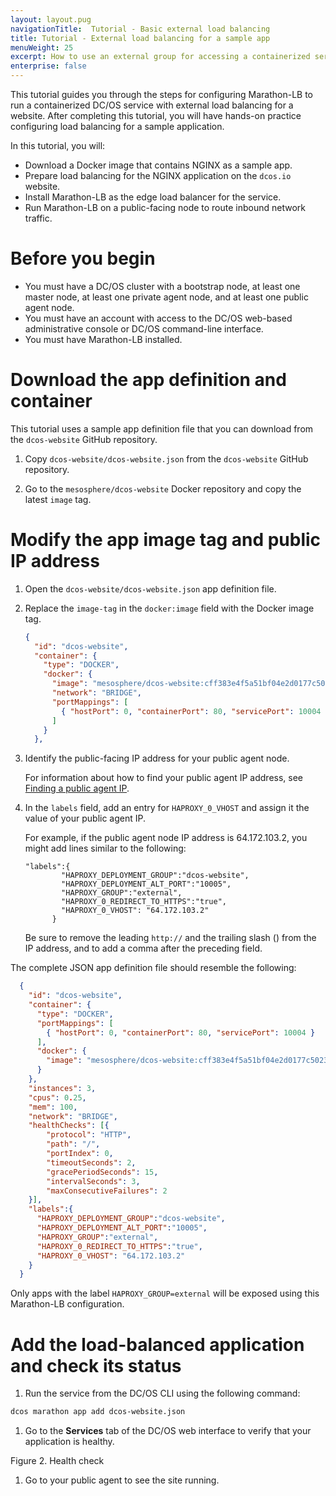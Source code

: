 ```yaml
---
layout: layout.pug
navigationTitle:  Tutorial - Basic external load balancing
title: Tutorial - External load balancing for a sample app  
menuWeight: 25
excerpt: How to use an external group for accessing a containerized service through Marathon-LB
enterprise: false
---
```

This tutorial guides you through the steps for configuring Marathon-LB to run a containerized DC/OS service with external load balancing for a website. After completing this tutorial, you will have hands-on practice configuring load balancing for a sample application.

In this tutorial, you will:
* Download a Docker image that contains NGINX as a sample app.
* Prepare load balancing for the NGINX application on the `dcos.io` website.
* Install Marathon-LB as the edge load balancer for the service.
* Run Marathon-LB on a public-facing node to route inbound network traffic.

# Before you begin
* You must have a DC/OS cluster with a bootstrap node, at least one master node, at least one private agent node, and at least one public agent node.
* You must have an account with access to the DC/OS web-based administrative console or DC/OS command-line interface.
* You must have Marathon-LB installed.

# Download the app definition and container
This tutorial uses a sample app definition file that you can download from the `dcos-website` GitHub repository.

1. Copy `dcos-website/dcos-website.json` from the `dcos-website` GitHub repository.

1. Go to the `mesosphere/dcos-website` Docker repository and copy the latest `image` tag.

# Modify the app image tag and public IP address

1. Open the `dcos-website/dcos-website.json` app definition file.

1. Replace the `image-tag` in the `docker:image` field with the Docker image tag.

    ```json
    {
      "id": "dcos-website",
      "container": {
        "type": "DOCKER",
        "docker": {
          "image": "mesosphere/dcos-website:cff383e4f5a51bf04e2d0177c5023e7cebcab3cc",
          "network": "BRIDGE",
          "portMappings": [
            { "hostPort": 0, "containerPort": 80, "servicePort": 10004 }
          ]
        }
      },
    ```

1. Identify the public-facing IP address for your public agent node. 

    For information about how to find your public agent IP address, see [Finding a public agent IP](https://docs.mesosphere.com/1.12/administering-clusters/locate-public-agent/).

1. In the `labels` field, add an entry for `HAPROXY_0_VHOST` and assign it the value of your public agent IP. 

    For example, if the public agent node IP address is 64.172.103.2, you might add lines similar to the following:

    ```
    "labels":{
            "HAPROXY_DEPLOYMENT_GROUP":"dcos-website",
            "HAPROXY_DEPLOYMENT_ALT_PORT":"10005",
            "HAPROXY_GROUP":"external",
            "HAPROXY_0_REDIRECT_TO_HTTPS":"true",
            "HAPROXY_0_VHOST": "64.172.103.2"
          }
    ```

    Be sure to remove the leading `http://` and the trailing slash () from the IP address, and to add a comma after the preceding field.

The complete JSON app definition file should resemble the following:

  ```json
    {
      "id": "dcos-website",
      "container": {
        "type": "DOCKER",
        "portMappings": [
          { "hostPort": 0, "containerPort": 80, "servicePort": 10004 }
        ],
        "docker": {
          "image": "mesosphere/dcos-website:cff383e4f5a51bf04e2d0177c5023e7cebcab3cc"
        }
      },
      "instances": 3,
      "cpus": 0.25,
      "mem": 100,
      "network": "BRIDGE",
      "healthChecks": [{
          "protocol": "HTTP",
          "path": "/",
          "portIndex": 0,
          "timeoutSeconds": 2,
          "gracePeriodSeconds": 15,
          "intervalSeconds": 3,
          "maxConsecutiveFailures": 2
      }],
      "labels":{
        "HAPROXY_DEPLOYMENT_GROUP":"dcos-website",
        "HAPROXY_DEPLOYMENT_ALT_PORT":"10005",
        "HAPROXY_GROUP":"external",
        "HAPROXY_0_REDIRECT_TO_HTTPS":"true",
        "HAPROXY_0_VHOST": "64.172.103.2"
      }
    }
  ```

Only apps with the label `HAPROXY_GROUP=external` will be exposed using this Marathon-LB configuration.

# Add the load-balanced application and check its status 
1. Run the service from the DC/OS CLI using the following command:

  ``` bash
  dcos marathon app add dcos-website.json
  ```

1. Go to the **Services** tab of the DC/OS web interface to verify that your application is healthy.


Figure 2. Health check

1. Go to your public agent to see the site running.
